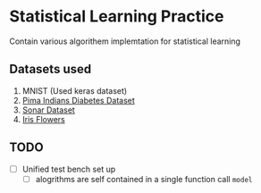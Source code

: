 # Statistical Learning Practice

Contain various algorithem implemtation for statistical learning

## Datasets used

1. MNIST (Used keras dataset)
2. [Pima Indians Diabetes Dataset](https://raw.githubusercontent.com/jbrownlee/Datasets/master/pima-indians-diabetes.names)
3. [Sonar Dataset](https://archive.ics.uci.edu/ml/datasets/Connectionist+Bench+(Sonar,+Mines+vs.+Rocks))
4. [Iris Flowers](http://archive.ics.uci.edu/ml/datasets/Iris)

## TODO

* [ ] Unified test bench set up
  * [ ] alogrithms are self contained in a single function call `model`
